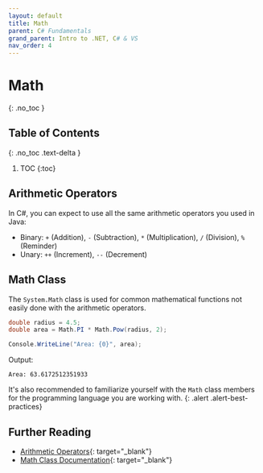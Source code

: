 ```yaml
---
layout: default
title: Math
parent: C# Fundamentals
grand_parent: Intro to .NET, C# & VS
nav_order: 4
---
```


# Math
{: .no_toc }

## Table of Contents
{: .no_toc .text-delta }

1. TOC
{:toc}

## Arithmetic Operators

In C#, you can expect to use all the same arithmetic operators you used in Java:

* Binary: `+` (Addition), `-` (Subtraction), `*` (Multiplication), `/` (Division), `%` (Reminder)
* Unary: `++` (Increment), `--` (Decrement)

## Math Class

The `System.Math` class is used for common mathematical functions not easily done with the arithmetic operators.

```csharp
double radius = 4.5;
double area = Math.PI * Math.Pow(radius, 2);

Console.WriteLine("Area: {0}", area);
```

Output:

```text
Area: 63.6172512351933
```

It's also recommended to familiarize yourself with the `Math` class members for the programming language you are working with.
{: .alert .alert-best-practices}

## Further Reading

* [Arithmetic Operators](https://docs.microsoft.com/en-us/dotnet/csharp/language-reference/operators/arithmetic-operators){: target="_blank"}
* [Math Class Documentation](https://docs.microsoft.com/en-us/dotnet/api/system.math){: target="_blank"}